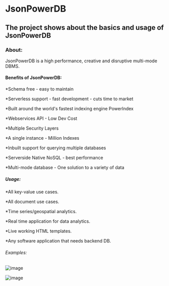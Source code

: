 # JsonPowerDB

## The project shows about the basics and usage of JsonPowerDB

### About:
JsonPowerDB is a high performance, creative and disruptive multi-mode DBMS.

#### Benefits of JsonPowerDB:

*Schema free - easy to maintain

*Serverless support - fast development - cuts time to market

*Built around the world's fastest indexing engine PowerIndex

*Webservices API - Low Dev Cost

*Multiple Security Layers

*A single instance - Million Indexes

*Inbuilt support for querying multiple databases

*Serverside Native NoSQL - best performance

*Multi-mode database - One solution to a variety of data

##### Usage:

*All key-value use cases.

*All document use cases.

*Time series/geospatial analytics.

*Real time application for data analytics.

*Live working HTML templates.

*Any software application that needs backend DB.

###### Examples:

![image](https://user-images.githubusercontent.com/87071247/124755013-7ba54480-df48-11eb-8964-e216f84fa694.png)

![image](https://user-images.githubusercontent.com/87071247/124754792-3c76f380-df48-11eb-8ff7-455147c74d21.png)


